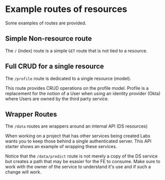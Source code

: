 # Example routes of resources

Some examples of routes are provided.

## Simple Non-resource route

The `/` \(index\) route is a simple `GET` route that is not tied to a resource.

## Full CRUD for a single resource

The `/profile` route is dedicated to a single resource \(model\).

This route provides CRUD operations on the profile model. Profile is a replacement for the notion of a User when using an identity provider \(Okta\) where Users are owned by the third party service.

## Wrapper Routes

The `/data` routes are wrappers around an internal API \(DS resources\)

When working on a project that has other services being created Labs wants you to keep those behind a single authenticated server. This API starter shows an example of wrapping these services.

Notice that the `/data/predict` route is not merely a copy of the DS service but creates a path that may be esasier for the FE to consume. Make sure to work with the owner of the service to understand it's use and if such a change will work.

